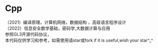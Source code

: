# Cpp
（2021）编译原理，计算机网络，数据结构 ，高级语言程序设计<br/>
（2022）信息安全数学基础，密码学,大数据计算与应用  
参照GL3开源代码协议，  
本代码仅供学习和参考，如需使用请star或fork
if it is useful,wish your star^_^
